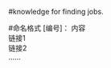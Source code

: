 #knowledge for finding jobs.


#命名格式
   [编号]： 内容    
          链接1   
          链接2   
          ......   
